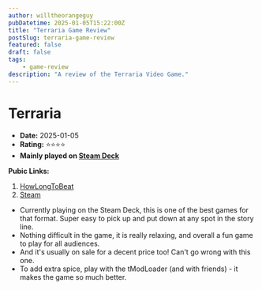 ```yaml
---
author: willtheorangeguy
pubDatetime: 2025-01-05T15:22:00Z
title: "Terraria Game Review"
postSlug: terraria-game-review
featured: false
draft: false
tags:
    - game-review
description: "A review of the Terraria Video Game."
---
```


# Terraria

-   **Date:** 2025-01-05
-   **Rating:** ⭐⭐⭐⭐
-   **Mainly played on [Steam Deck](https://store.steampowered.com/steamdeck)**

**Pubic Links:**

1. [HowLongToBeat](https://howlongtobeat.com/game/9705/reviews/u-lcskid/1)
2. [Steam](https://steamcommunity.com/id/lcskid/recommended/105600?snr=1_5_9__402)

-   Currently playing on the Steam Deck, this is one of the best games for that format. Super easy to pick up and put down at any spot in the story line.
-   Nothing difficult in the game, it is really relaxing, and overall a fun game to play for all audiences.
-   And it's usually on sale for a decent price too! Can't go wrong with this one.
-   To add extra spice, play with the tModLoader (and with friends) - it makes the game so much better.
